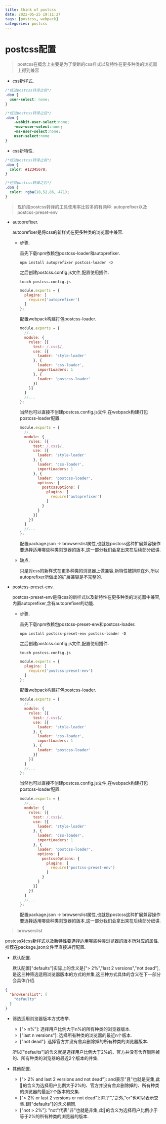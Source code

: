 ```yaml
---
title: think of postcss
date: 2022-05-25 19:11:27
tags: [postcss, webpack]
categories: postcss
---
```


# postcss配置

> postcss在概念上主要是为了使新的css样式以及特性在更多种类的浏览器上得到兼容

  - css新样式.

  ```css
  /*经过postcss转译之前*/
  .dom {
    user-select: none;  
  }
  ```

  ```css
  /*经过postcss转译之后*/
  .dom {
      -webkit-user-select:none;
      -moz-user-select:none;
      -ms-user-select:none;
      user-select:none 
  }
  ```

  - css新特性.

  ```css
  /*经过postcss转译之前*/
  .dom {
    color: #12345678;  
  }
  ```

  ```css
  /*经过postcss转译之后*/
  .dom {
    color: rgba(18,52,86,.471);
  }
  ```

> 现阶段postcss转译的工具使用率比较多的有两种: autoprefixer以及postcss-preset-env

  - autoprefixer.

    autoprefixer是将css的新样式在更多种类的浏览器中兼容.

    - 步骤.
    
      首先下载npm依赖包postcss-loader和autoprefixer.
    
          npm install autoprefixer postcss-loader -D
    
      之后创建postcss.config.js文件,配置使用插件.
    
          touch postcss.config.js
    
      ```javascript
      module.exports = {
        plugins: [
          require('autoprefixer')
        ]
      };
      ```
      
      配置webpack构建打包postcss-loader.

      ```javascript
      module.exports = {
        //...
        module: {
          rules: [{
            test: /.css$/,
            use: [{
              loader: 'style-loader'
            }, {
              loader: 'css-loader',
              importLoaders: 1
            }, {
              loader: 'postcss-loader'
            }]
          }]			
        }
        //...
      };
      ```

      当然也可以直接不创建postcss.config.js文件,在webpack构建打包postcss-loader配置.

      ```javascript
      module.exports = {
        //...
        module: {
          rules: [{
            test: /.css$/,
            use: [{
              loader: 'style-loader'
            }, {
              loader: 'css-loader',
              importLoaders: 1
            }, {
              loader: 'postcss-loader',
              options: {
                postcssOptions: {
                  plugins: [
                    require('autoprefixer')
                  ]
                }
              }
            }]
          }]			
        }
        //...
      };
      ```
      
      配置package.json -> browserslist属性,也就是postcss这种扩展兼容操作要选择适用哪些种类浏览器的版本,这一部分我们会拿出来在后续部分细讲.
    
    - 缺点.

      只是对css的新样式在更多种类的浏览器上做兼容,新特性被排除在外,所以autoprefixer所做出的扩展兼容是不完整的.
    
  - postcss-preset-env.

    postcss-preset-env是将css的新样式以及新特性在更多种类的浏览器中兼容,内置autoprefixer,含有autoprefixer的功能.

      - 步骤.

        首先下载npm依赖包postcss-preset-env和postcss-loader.

            npm install postcss-preset-env postcss-loader -D

        之后创建postcss.config.js文件,配置使用插件.

            touch postcss.config.js

        ```javascript
        module.exports = {
          plugins: [
            require('postcss-preset-env')
          ]
        };
        ```

        配置webpack构建打包postcss-loader.

        ```javascript
        module.exports = {
          //...
          module: {
            rules: [{
              test: /.css$/,
              use: [{
                loader: 'style-loader'
              }, {
                loader: 'css-loader',
                importLoaders: 1
              }, {
                loader: 'postcss-loader'
              }]
            }]			
          }
          //...
        };
        ```

        当然也可以直接不创建postcss.config.js文件,在webpack构建打包postcss-loader配置.

        ```javascript
        module.exports = {
          //...
          module: {
            rules: [{
              test: /.css$/,
              use: [{
                loader: 'style-loader'
              }, {
                loader: 'css-loader',
                importLoaders: 1
              }, {
                loader: 'postcss-loader',
                options: {
                  postcssOptions: {
                    plugins: [
                      require('postcss-preset-env')
                    ]
                  }
                }
              }]
            }]			
          }
          //...
        };
        ```
        
        配置package.json -> browserslist属性,也就是postcss这种扩展兼容操作要选择适用哪些种类浏览器的版本,这一部分我们会拿出来在后续部分细讲.

> browserslist

  postcss对css新样式以及新特性要选择适用哪些种类浏览器的版本所对应的属性.推荐在package.json文件里直接进行配置.

  - 默认配置.

    默认配置["defaults"]实际上的含义是["> 2%","last 2 versions","not dead"],是这三种筛选适用浏览器版本的方式的并集,这三种方式具体的含义在下一部分会具体介绍.
  
  ```json
  {
    "browserslist": [
      "defaults"
    ]
  }
  ```

  - 筛选适用浏览器版本方式枚举.

    - \["> n%"\]: 选择用户比例大于n%的所有种类的浏览器版本.
    - \["last n versions"\]: 选择所有种类的浏览器的最近n个版本.
    - \["not dead"\]: 选择官方并没有舍弃删除掉的所有种类的浏览器版本.
    
    所以["defaults"]的含义就是选择用户比例大于2%的、官方并没有舍弃删除掉的、所有种类的浏览器的最近2个版本的并集.

  - 其他配置.

    - \["> 2% and last 2 versions and not dead"\]: and表示"且"也就是交集,此🌰的含义为选择用户比例大于2%的、官方并没有舍弃删除掉的、所有种类的浏览器的最近2个版本的交集.
    - \["> 2% or last 2 versions or not dead"\]: 除了","之外,"or"也可以表示交集.跟["defaults"]的含义相同.
    - \["not > 2%"\]: "not"代表"非"也就是非集,此🌰的含义为选择用户比例小于等于2%的所有种类的浏览器的版本.

    